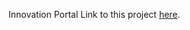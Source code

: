 Innovation Portal Link to this project <a href="https://suobset.github.io/iCons/iCons1-CS1">here</a>.
